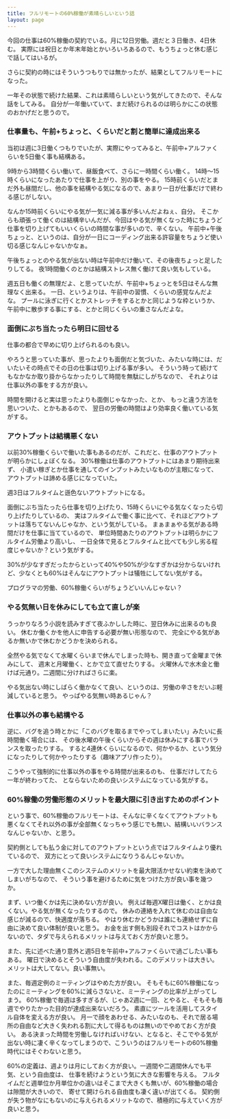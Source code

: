 ```yaml
---
title: フルリモートの60%稼働が素晴らしいという話
layout: page
---
```

今回の仕事は60%稼働の契約でいる。月に12日労働。週だと３日働き、4日休む。
実際には祝日とか年末年始とかいろいろあるので、もうちょっと休む感じで話してはいるが。

さらに契約の時にはそういうつもりでは無かったが、結果としてフルリモートになった。

一年その状態で続けた結果、これは素晴らしいという気がしてきたので、そんな話をしてみる。
自分が一年働いていて、まだ続けられるのは明らかにこの状態のおかげだと思うので。

### 仕事量も、午前+ちょっと、くらいだと割と簡単に達成出来る

当初は週に3日働くつもりでいたが、実際にやってみると、午前中+アルファくらいを5日働く事も結構ある。

9時から3時間くらい働いて、昼飯食べて、さらに一時間くらい働く。
14時〜15時くらいになったあたりで仕事を上がり、別の事をやる。
15時前くらいだとまだ外も昼間だし、他の事を結構やる気になるので、あまり一日が仕事だけで終わる感じがしない。

なんか15時前くらいにやる気が一気に減る事が多いんだよねぇ、自分。
そこからも頑張って働くのは結構辛いんだが、今回はやる気が無くなった時にちょうど仕事を切り上げてもいいくらいの時間な事が多いので、辛くない。
午前中+午後ちょっと、というのは、自分が一日にコーディング出来る許容量をちょうど使い切る感じなんじゃないかなぁ。

午後ちょっとのやる気が出ない時は午前中だけ働いて、その後夜ちょっと足したりしてる。
夜1時間働くのとかは結構ストレス無く働けて良い気もしている。

週五日も働くの無理だよ、と思っていたが、午前中+ちょっとを5日はそんな無理なく出来る。
一日、というよりは、午前中の習慣、くらいの感覚なんだよな。
プールに泳ぎに行くとかストレッチをするとかと同じような枠というか、
午前中に散歩する事にする、とかと同じくらいの重さなんだよな。

### 面倒にぶち当たったら明日に回せる

仕事の都合で早めに切り上げられるのも良い。

やろうと思っていた事が、思ったよりも面倒だと気づいた、みたいな時には、だいたいその時点でその日の仕事は切り上げる事が多い。
そういう時って続けてもなかなか取り掛からなかったりして時間を無駄にしがちなので、
それよりは仕事以外の事をする方が良い。

時間を開けると実は思ったよりも面倒じゃなかった、とか、
もっと違う方法を思いついた、とかもあるので、
翌日の労働の時間はより効率良く働いている気がする。

### アウトプットは結構悪くない

以前30%稼働くらいで働いた事もあるのだが、これだと、仕事のアウトプットが明らかにしょぼくなる。
30%稼働は仕事のアウトプットにはあまり期待出来ず、
小遣い稼ぎとか仕事を通してのインプットみたいなものが主眼になって、アウトプットは諦める感じになっていた。

週3日はフルタイムと遜色ないアウトプットになる。

面倒にぶち当たったら仕事を切り上げたり、15時くらいにやる気なくなったら切り上げたりしているの、
実はフルタイムで働く事に比べて、それほどアウトプットは落ちてないんじゃなか、という気がしている。
まぁまぁやる気がある時間だけを仕事に当てているので、
単位時間あたりのアウトプットは明らかにフルタイム労働より高いし、
一日全体で見るとフルタイムと比べても少し劣る程度じゃないか？という気がする。

30%が少なすぎだったからといって40%や50%が少なすぎかは分からないけれど、少なくとも60%はそんなにアウトプットは犠牲にしてない気がする。

プログラマの労働、60%稼働くらいがちょうどいいんじゃない？

### やる気無い日を休みにしても立て直しが楽

うっかりなろう小説を読みすぎて夜ふかしした時に、翌日休みに出来るのも良い。
休むか働くかを他人に申告する必要が無い形態なので、
完全にやる気があるか無いかで休むかどうかを決められる。

全然やる気でなくて水曜くらいまで休んでしまった時も、開き直って金曜まで休みにして、
週末と月曜働く、とかで立て直せたりする。
火曜休んで水木金と働けば元通り。二週間に分ければさらに楽。

やる気出ない時にしばらく働かなくて良い、というのは、労働の辛さをだいぶ軽減していると思う。
やっぱやる気無い時あるじゃん？

### 仕事以外の事も結構やる

逆に、バグを追う時とかに「このバグを取るまでやってしまいたい」みたいに長時間働く場合には、
その後水曜の午後くらいからその週は休みにする事でバランスを取ったりする。
すると4連休くらいになるので、何かやるか、という気分になったりして何かやったりする（趣味アプリ作ったり）。

こうやって強制的に仕事以外の事をやる時間が出来るのも、
仕事だけしてたら一年が終わってた、
とならないための良いシステムになっている気がする。

### 60%稼働の労働形態のメリットを最大限に引き出すためのポイント

という事で、60%稼働のフルリモートは、そんなに辛くなくてアウトプットも悪くなくてそれ以外の事が全部無くなっちゃう感じでも無い、結構いいバランスなんじゃないか、と思う。

契約側としても払う金に対してのアウトプットという点ではフルタイムより優れているので、
双方にとって良いシステムになりうるんじゃないか。

一方で大した理由無くこのシステムのメリットを最大限活かせない約束を決めてしまいがちなので、
そういう事を避けるために気をつけた方が良い事を幾つか。

まず、いつ働くかは先に決めない方が良い。
例えば毎週X曜日は働く、とかは良くない。やる気が無くなったりするので。
休みの連絡を入れて休むのは自由な感じが減るので、快適度が落ちる。
やはり休むかどうかは誰にも連絡せずに自由に決めて良い体制が良いと思う。
お金を出す側も別段それでコストはかからないので、タダで与えられるメリットは与えておく方が良いと思う。


また、先に述べた通り意外と週5日を午前中+アルファくらいで過ごしたい事もある。
曜日で決めるとそういう自由度が失われる。このデメリットは大きい。メリットは大してない。良い事無い。

また、毎週定例のミーティングはやめた方が良い。
そもそもに60%稼働になったのにミーティングを60%に減らさないと、ミーティングの比率が上がってしまう。
60%稼働で毎週は多すぎるが、じゃあ2週に一回、とやると、そもそも毎週でやりたかった目的が達成出来ないだろう。
素直にツールを活用してスタイル自体を変える方が良い。
月一で顔をあわせる、みたいなのも、それで居る場所の自由など大きく失われる割に大して得るものは無いのでやめておく方が良い。
ある決まった時間を労働しなければいけない、となると、そこでやる気が出ない時に凄く辛くなってしまうので、こういうのはフルリモートの60%稼働時代にはそぐわないと思う。

60%の定義は、週よりは月にしておく方が良い。一週間や二週間休んでも平気、という自由度は、
仕事を続けようという気に大きな影響を与える。
フルタイムだと週単位か月単位かの違いはそこまで大きくも無いが、60%稼働の場合は隙間が大きいので、
寄せて開けられる自由度も凄く違いが出てくる。
契約側が失う物がなにもないのに与えられるメリットなので、積極的に与えていく方が良いと思う。
